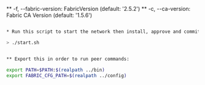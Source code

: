 **         -f, --fabric-version: FabricVersion (default: '2.5.2')
**         -c, --ca-version: Fabric CA Version (default: '1.5.6')

```bash

* Run this script to start the network then install, approve and commit the chaincode.

> ./start.sh


** Export this in order to run peer commands:

export PATH=$PATH:$(realpath ../bin)
export FABRIC_CFG_PATH=$(realpath ../config)

```